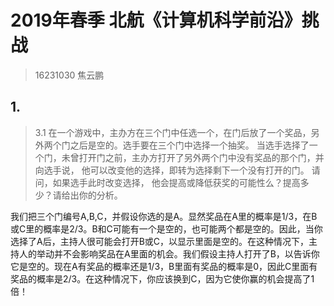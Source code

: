 # 2019年春季 北航《计算机科学前沿》挑战

> 16231030 焦云鹏

## 1.

> 3.1 在一个游戏中，主办方在三个门中任选一个，在门后放了一个奖品，另外两个门之后是空的。选手要在三个门中选择一个抽奖。 当选手选择了一个门，未曾打开门之前，主办方打开了另外两个门中没有奖品的那个门，并向选手说， 他可以改变他的选择，即转为选择剩下一个没有打开的门。 请问，如果选手此时改变选择， 他会提高或降低获奖的可能性么？提高多少？请给出你的分析。

我们把三个门编号A,B,C，并假设你选的是A。显然奖品在A里的概率是1/3，在B或C里的概率是2/3。B和C可能有一个是空的，也可能两个都是空的。因此，当你选择了A后，主持人很可能会打开B或C，以显示里面是空的。在这种情况下，主持人的举动并不会影响奖品在A里面的机会。我们假设主持人打开了B，以告诉你它是空的。现在A有奖品的概率还是1/3，B里面有奖品的概率是0，因此C里面有奖品的概率是2/3。在这种情况下，你应该换到C，因为它使你赢的机会提高了1倍！